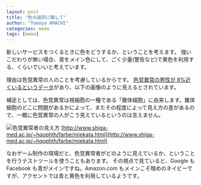 ```yaml
---
layout: post
title: "色の選択に関して"
author: "Tomoya AMACHI"
categories: memo
tags: [memo]
---
```


新しいサービスをつくるときに色をどうするか、ということを考えます。
強いこだわりが無い場合、青をメイン色にして、ごく少量(警告など)で黄色を利用する、くらいでいいと考えています。

理由は色覚異常の人のことを考慮しているからです。
[色覚異常の男性が 8%近くいるというデータ](https://nei.nih.gov/health/color_blindness/facts_about)があり、以下の画像のように見えるとされています。

補足としては、色覚異常は視細胞の一種である「錐体細胞」に由来します。錐体細胞のどこに問題があるかによって、またその程度によって見え方の差があるので、一概に色覚異常の人がこう見えているというのは言えません。

![色覚異常者の見え方](./UNO_color_blind.JPG)
[http://www.shiga-med.ac.jp/~hqophth/farbe/miekata.html](http://www.shiga-med.ac.jp/~hqophth/farbe/miekata.html)

なおゲーム制作の現場だと、色覚異常者がどのように見えているか、ということを行うテストツールを使うこともあります。
その視点で見ていると、Google も Facebook も青がメインですね。Amazon.com もメインこそ暗めのネイビーですが、アクセントでは青と黄色を利用しているようです。
